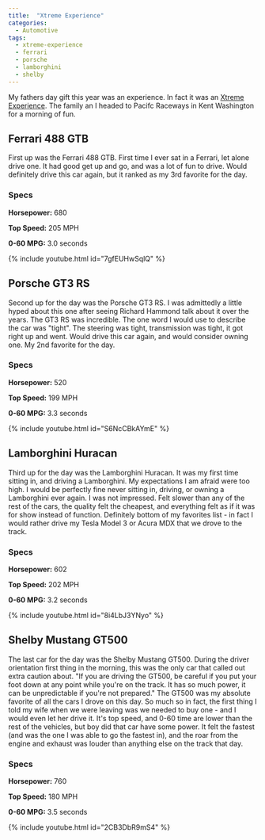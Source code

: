 ```yaml
---
title:  "Xtreme Experience"
categories: 
  - Automotive
tags:
  - xtreme-experience
  - ferrari
  - porsche
  - lamborghini
  - shelby
---
```


My fathers day gift this year was an experience. In fact it was an [Xtreme Experience](https://www.thextremexperience.com/). The family an I headed to Pacifc Raceways in Kent Washington for a morning of fun.

## Ferrari 488 GTB
First up was the Ferrari 488 GTB. First time I ever sat in a Ferrari, let alone drive one. It had good get up and go, and was a lot of fun to drive. Would definitely drive this car again, but it ranked as my 3rd favorite for the day.

### Specs
**Horsepower:** 680

**Top Speed:** 205 MPH

**0-60 MPG:** 3.0 seconds

{% include youtube.html id="7gfEUHwSqlQ" %}

## Porsche GT3 RS
Second up for the day was the Porsche GT3 RS. I was admittedly a little hyped about this one after seeing Richard Hammond talk about it over the years. The GT3 RS was incredible. The one word I would use to describe the car was "tight". The steering was tight, transmission was tight, it got right up and went. Would drive this car again, and would consider owning one. My 2nd favorite for the day.

### Specs
**Horsepower:** 520

**Top Speed:** 199 MPH

**0-60 MPG:** 3.3 seconds

{% include youtube.html id="S6NcCBkAYmE" %}


## Lamborghini Huracan
Third up for the day was the Lamborghini Huracan. It was my first time sitting in, and driving a Lamborghini. My expectations I am afraid were too high. I would be perfectly fine never sitting in, driving, or owning a Lamborghini ever again. I was not impressed. Felt slower than any of the rest of the cars, the quality felt the cheapest, and everything felt as if it was for show instead of function. Definitely bottom of my favorites list - in fact I would rather drive my Tesla Model 3 or Acura MDX that we drove to the track.

### Specs
**Horsepower:** 602

**Top Speed:** 202 MPH

**0-60 MPG:** 3.2 seconds

{% include youtube.html id="8i4LbJ3YNyo" %}

## Shelby Mustang GT500
The last car for the day was the Shelby Mustang GT500. During the driver orientation first thing in the morning, this was the only car that called out extra caution about. "If you are driving the GT500, be careful if you put your foot down at any point while you're on the track. It has so much power, it can be unpredictable if you're not prepared." The GT500 was my absolute favorite of all the cars I drove on this day. So much so in fact, the first thing I told my wife when we were leaving was we needed to buy one - and I would even let her drive it. It's top speed, and 0-60 time are lower than the rest of the vehicles, but boy did that car have some power. It felt the fastest (and was the one I was able to go the fastest in), and the roar from the engine and exhaust was louder than anything else on the track that day.

### Specs
**Horsepower:** 760

**Top Speed:** 180 MPH

**0-60 MPG:** 3.5 seconds

{% include youtube.html id="2CB3DbR9mS4" %}